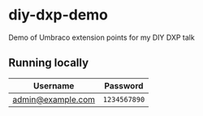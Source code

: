 # diy-dxp-demo
Demo of Umbraco extension points for my DIY DXP talk



## Running locally

| Username          | Password     |
| ----------------- | ------------ |
| admin@example.com | `1234567890` |

